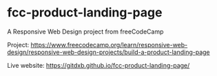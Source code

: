 # fcc-product-landing-page
A Responsive Web Design project from freeCodeCamp

Project: https://www.freecodecamp.org/learn/responsive-web-design/responsive-web-design-projects/build-a-product-landing-page


Live website: https://gitdxb.github.io/fcc-product-landing-page/
